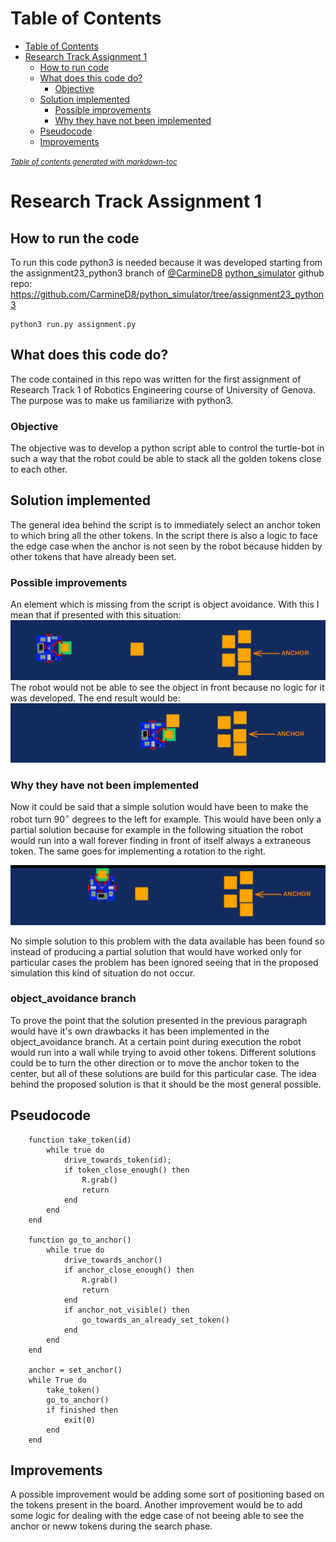 
# Table of Contents
- [Table of Contents](#table-of-contents)
- [Research Track Assignment 1](#research-track-assignment-1)
  * [How to run code](#how-to-run-code)
  * [What does this code do?](#what-does-this-code-do)
    + [Objective](#objective)
  * [Solution implemented](#solution-implemented)
    + [Possible improvements](#possible-improvements)
    + [Why they have not been implemented](#why-they-have-not-been-implemented)
  * [Pseudocode](#pseudocode)
  * [Improvements](#improvements)

<small><i><a href='http://ecotrust-canada.github.io/markdown-toc/'>Table of contents generated with markdown-toc</a></i></small>

# Research Track Assignment 1


## How to run the code

To run this code python3 is needed because it was developed starting from the
assignment23_python3 branch of [@CarmineD8](https://github.com/CarmineD8) [python_simulator](https://github.com/CarmineD8/python_simulator/) github repo:
<https://github.com/CarmineD8/python_simulator/tree/assignment23_python3>

    python3 run.py assignment.py


## What does this code do?

The code contained in this repo was written for the first assignment of 
Research Track 1 of Robotics Engineering course of University of Genova.
The purpose was to make us familiarize with python3.


### Objective

The objective was to develop a python script able to control the turtle-bot in
such a way that the robot could be able to stack all the golden tokens close to
each other.


## Solution implemented

The general idea behind the script is to immediately select an anchor token to
which bring all the other tokens. In the script there is also a logic to face the
edge case when the anchor is not seen by the robot because hidden by other
tokens that have already been set. 


### Possible improvements

An element which is missing from the script is object avoidance. With this I
mean that if presented with this situation:
![caseBase](./img/caseBase.png?raw=true)
The robot would not be able to see the object in front because no logic for it
was developed. The end result would be:
![caseError](./img/caseError.png?raw=true)


### Why they have not been implemented

Now it could be said that a simple solution would have been to make the robot
turn $90^{\circ}$ degrees to the left for example. This would have been only a
partial solution because for example in the following situation the robot would
run into a wall forever finding in front of itself always a extraneous token.
The same goes for implementing a rotation to the right.

![solCase](./img/caseSol.png?raw=true)

No simple solution to this problem with the data available has been found so
instead of producing a partial solution that would have worked only for
particular cases the problem has been ignored seeing that in the proposed
simulation this kind of situation do not occur.

### object_avoidance branch
To prove the point that the solution presented in the previous paragraph would
have it's own drawbacks it has been implemented in the object_avoidance branch.
At a certain point during execution the robot would run into a wall while trying to
avoid other tokens. Different solutions could be to turn the other direction or to 
move the anchor token to the center, but all of these solutions are build for this 
particular case. The idea behind the proposed solution is that it should be the most 
general possible.


## Pseudocode
```
    function take_token(id)
        while true do
            drive_towards_token(id);
            if token_close_enough() then
                R.grab()
                return
            end
        end
    end
    
    function go_to_anchor()
        while true do
            drive_towards_anchor()
            if anchor_close_enough() then
                R.grab()
                return
            end
            if anchor_not_visible() then
                go_towards_an_already_set_token()
            end
        end
    end
    
    anchor = set_anchor()
    while True do
        take_token()
        go_to_anchor()
        if finished then
            exit(0)
        end
    end
```

## Improvements

A possible improvement would be adding some sort of positioning based on 
the tokens present in the board. Another improvement would be to add some 
logic for dealing with the edge case of not beeing able to see the anchor
or neww tokens during the search phase.

